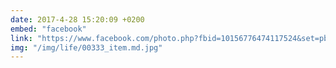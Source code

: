 ```yaml
---
date: 2017-4-28 15:20:09 +0200
embed: "facebook"
link: "https://www.facebook.com/photo.php?fbid=10156776474117524&set=pb.558382523.-2207520000.1507209250.&type=3&theater"
img: "/img/life/00333_item.md.jpg"
---
```


